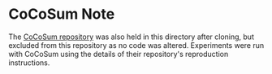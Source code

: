 # CoCoSum Note
The [CoCoSum repository](https://github.com/megagonlabs/cocosum) was also held in this directory after cloning, but excluded from this repository as no code was altered. 
Experiments were run with CoCoSum using the details of their repository's reproduction instructions.

